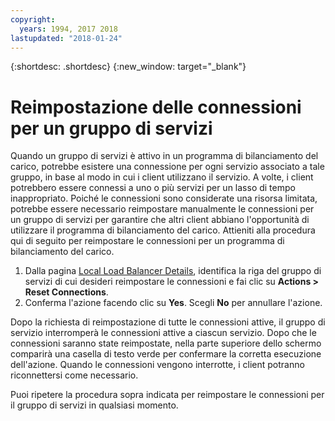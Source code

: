 ```yaml
---
copyright:
  years: 1994, 2017 2018
lastupdated: "2018-01-24"
---
```


{:shortdesc: .shortdesc}
{:new_window: target="_blank"}

# Reimpostazione delle connessioni per un gruppo di servizi

Quando un gruppo di servizi è attivo in un programma di bilanciamento del carico, potrebbe esistere una connessione per ogni servizio associato a tale gruppo, in base al modo in cui i client utilizzano il servizio. A volte, i client potrebbero essere connessi a uno o più servizi per un lasso di tempo inappropriato. Poiché le connessioni sono considerate una risorsa limitata, potrebbe essere necessario reimpostare manualmente le connessioni per un gruppo di servizi per garantire che altri client abbiano l'opportunità di utilizzare il programma di bilanciamento del carico. Attieniti alla procedura qui di seguito per reimpostare le connessioni per un programma di bilanciamento del carico.

1. Dalla pagina [Local Load Balancer Details](view-all-load-balancers.html), identifica la riga del gruppo di servizi di cui desideri reimpostare le connessioni e fai clic su **Actions > Reset Connections**.
2. Conferma l'azione facendo clic su **Yes**. Scegli **No** per annullare l'azione.

Dopo la richiesta di reimpostazione di tutte le connessioni attive, il gruppo di servizio interromperà le connessioni attive a ciascun servizio. Dopo che le connessioni saranno state reimpostate, nella parte superiore dello schermo comparirà una casella di testo verde per confermare la corretta esecuzione dell'azione. Quando le connessioni vengono interrotte, i client potranno riconnettersi come necessario. 

Puoi ripetere la procedura sopra indicata per reimpostare le connessioni per il gruppo di servizi in qualsiasi momento.
